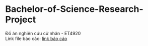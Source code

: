 # Bachelor-of-Science-Research-Project
Đồ án nghiên cứu cử nhân - ET4920  
Link file báo cáo: [link báo cáo](https://husteduvn-my.sharepoint.com/:w:/r/personal/hieu_nt213921_sis_hust_edu_vn/Documents/T%C3%80I%20LI%E1%BB%86U%20H%E1%BB%8CC%20T%E1%BA%ACP%20%C4%90TVT/CHUY%C3%8AN%20NG%C3%80NH/n%C4%83m%204.2/DANC/final_report.docx?d=w10e623af42c6439b8e7cba6b9a2e7ebb&csf=1&web=1&e=zrybYH)
